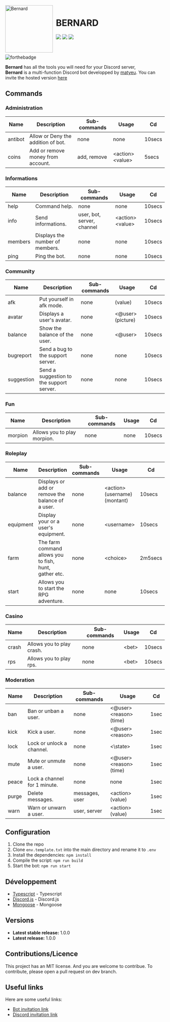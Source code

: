 <img width="150" height="150" align="left" style="float: left; margin: 0 10px 0 0;" alt="Bernard" src="https://cdn.discordapp.com/attachments/937724360725254154/983073875434831872/IMG_1553.JPG">

# BERNARD

[![](https://img.shields.io/discord/983056621716512910.svg?logo=discord&colorB=7289DA)](https://discord.gg/xNSKAkrPUg)
[![](https://img.shields.io/badge/discord.js-v13.0.0-blue.svg?logo=npm)](https://discord.js.org/)
[![](https://img.shields.io/badge/nodejs-16.6.0-green.svg)](https://www.nodejs.org)


<br>

![forthebadge](http://forthebadge.com/images/badges/built-with-love.svg)

**Bernard** has all the tools you will need for your Discord server,<br>
**Bernard** is a multi-function Discord bot developped by [matyeu](https://discord.com/users/916444775861850175). You can invite the hosted version [here](https://discord.com/api/oauth2/authorize?client_id=983074050010144819&permissions=8&scope=bot%20applications.commands)

## Commands

### Administration

| Name          | Description                              | Sub-commands   | Usage                 | Cd     |
| ------------- | ---------------------------------------- | -------------- | --------------------- | ------ |
| antibot       | Allow or Deny the addition of bot.       | none           | none                  | 10secs |
| coins         | Add or remove money from account.        | add, remove    | \<action> \<value>    | 5secs  |

### Informations

| Name          | Description                          | Sub-commands                | Usage                 | Cd     |
| ------------- | ------------------------------------ | --------------------------- | --------------------- | ------ |
| help          | Command help.                        | none                        | none                  | 10secs |
| info          | Send informations.                   | user, bot, server, channel  | \<action> \<value>    | 10secs |
| members       | Displays the number of members.      | none                        | none                  | 10secs |
| ping          | Ping the bot.                        | none                        | none                  | 10secs |

### Community

| Name          | Description                              | Sub-commands   | Usage                 | Cd     |
| ------------- | ---------------------------------------- | -------------- | --------------------- | ------ |
| afk           | Put yourself in afk mode.                | none           | (value)               | 10secs |
| avatar        | Displays a user's avatar.                | none           | <@user> (picture)     | 10secs |
| balance       | Show the balance of the user.            | none           | <@user>               | 10secs |
| bugreport     | Send a bug to the support server.        | none           | none                  | 10secs |
| suggestion    | Send a suggestion to the support server. | none           | none                  | 10secs |
### Fun

| Name          | Description                              | Sub-commands   | Usage                 | Cd     |
| ------------- | ---------------------------------------- | -------------- | --------------------- | ------ |
| morpion       | Allows you to play morpion.                | none         | none                  | 10secs |

### Roleplay
| Name          | Description                                               | Sub-commands   | Usage                           | Cd      |
| ------------- | --------------------------------------------------------- | -------------- | ------------------------------- | ------- |
| balance       | Displays or add or remove the balance of a user.          | none           | \<action> (username) (montant)  | 10secs  |
| equipment     | Display your or a user's equipment.                       | none           | \<username>                     | 10secs  |
| farm          | The farm command allows you to fish, hunt, gather etc.    | none           | \<choice>                       | 2m5secs |
| start         | Allows you to start the RPG adventure.                    | none           | none                            | 10secs  |

### Casino
| Name          | Description                              | Sub-commands   | Usage                 | Cd     |
| ------------- | ---------------------------------------- | -------------- | --------------------- | ------ |
| crash         | Allows you to play crash.                | none           | \<bet>                | 10secs |
| rps           | Allows you to play rps.                  | none           | \<bet>                | 10secs |

### Moderation

| Name          | Description                      | Sub-commands     | Usage                    | Cd     |
| ------------- | -------------------------------- | ---------------- | ------------------------ | ------ |
| ban           | Ban or unban a user.             |none              | <@user> \<reason> (time) | 1sec   |
| kick          | Kick a user.                     |none              | <@user> \<reason>        | 1sec   |
| lock          | Lock or unlock a channel.        |none              | <\state>                 | 1sec   |
| mute          | Mute or unmute a user.           |none              | <@user> \<reason> (time) | 1sec   |
| peace         | Lock a channel for 1 minute.     |none              | none                     | 1sec   |
| purge         | Delete messages.                 |messages, user    | \<action> (value)        | 1sec   |
| warn          | Warn or unwarn a user.           |user, server      | \<action> (value)        | 1sec   |



## Configuration

1. Clone the repo
2. Clone `env.template.txt` into the main directory and rename it to `.env`
3. Install the dependencies: `npm install`
4. Compile the script: `npm run build`
5. Start the bot: `npm run start`

## Développement

* [Typescript]() - Typescript
* [Discord.js](https://discord.js.org) - Discord.js
* [Mongoose](https://mongodb.com) - Mongoose

## Versions
* **Latest stable release:** 1.0.0
* **Latest release:** 1.0.0

## Contributions/Licence

This project has an MIT license. And you are welcome to contribue. To contribute, please open a pull request on dev branch.

## Useful links

Here are some useful links:
* [Bot invitation link](https://discord.com/api/oauth2/authorize?client_id=983074050010144819&permissions=8&scope=bot%20applications.commands)
* [Discord invitation link](https://discord.gg/xNSKAkrPUg)


